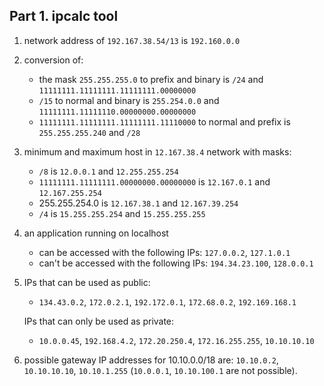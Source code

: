 ## Part 1. ipcalc tool
1. network address of `192.167.38.54/13` is `192.160.0.0`
1. conversion of:
   
    + the mask `255.255.255.0` to prefix and binary is `/24` and `11111111.11111111.11111111.00000000`
    + `/15` to normal and binary is `255.254.0.0` and `11111111.11111110.00000000.00000000`
    + `11111111.11111111.11111111.11110000` to normal and prefix is `255.255.255.240` and `/28`

1. minimum and maximum host in `12.167.38.4` network with masks:
    + `/8` is `12.0.0.1` and `12.255.255.254`
    + `11111111.11111111.00000000.00000000` is `12.167.0.1` and `12.167.255.254`
    + 255.255.254.0 is `12.167.38.1` and `12.167.39.254`
    + `/4` is `15.255.255.254` and `15.255.255.255`

1. an application running on localhost
   + can be accessed with the following IPs: `127.0.0.2`, `127.1.0.1`
   + can't be accessed with the following IPs: `194.34.23.100`, `128.0.0.1`
1. IPs that can be used as public:
    + `134.43.0.2`, `172.0.2.1`, `192.172.0.1`, `172.68.0.2`, `192.169.168.1`
  
    IPs that can only be used as private:

    + `10.0.0.45`, `192.168.4.2`, `172.20.250.4`, `172.16.255.255`, `10.10.10.10`

2. possible gateway IP addresses for 10.10.0.0/18 are: `10.10.0.2`, `10.10.10.10`, `10.10.1.255` (`10.0.0.1`, `10.10.100.1` are not possible). 

